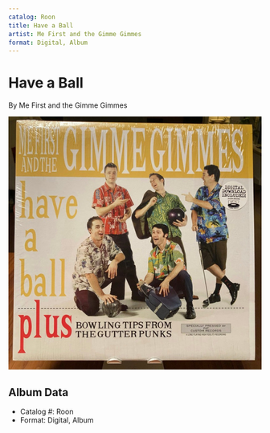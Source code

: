 ```yaml
---
catalog: Roon
title: Have a Ball
artist: Me First and the Gimme Gimmes
format: Digital, Album
---
```


# Have a Ball

By Me First and the Gimme Gimmes

![](../../assets/albumcovers/Me_First_and_the_Gimme_Gimmes-Have_a_Ball.png)

## Album Data

- Catalog #: Roon
- Format: Digital, Album

